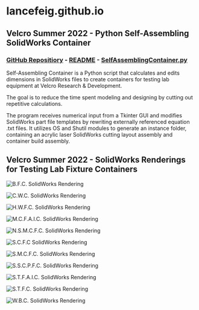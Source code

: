 # lancefeig.github.io

## Velcro Summer 2022 - Python Self-Assembling SolidWorks Container

### [GitHub Repositiory](https://github.com/lancefeig/velcro-self-assembling-container) - [README](https://github.com/lancefeig/velcro-self-assembling-container/blob/main/README.md) - [SelfAssemblingContainer.py](https://github.com/lancefeig/velcro-self-assembling-container/blob/main/SelfAssemblingContainer.py)

Self-Assembling Container is a Python script that calculates and edits dimensions in SolidWorks files to create containers for testing lab equipment at Velcro Research & Development.

The goal is to reduce the time spent modeling and designing by cutting out repetitive calculations.

The program receives numerical input from a Tkinter GUI and modifies SolidWorks part file templates by rewriting 
externally referenced equation .txt files. It utilizes OS and Shutil modules to generate an instance folder, containing an acrylic laser SolidWorks cutting layout assembly and container build assembly.

## Velcro Summer 2022 - SolidWorks Renderings for Testing Lab Fixture Containers

![B.F.C. SolidWorks Rendering](https://github.com/lancefeig/velcro-solidworks-renderings/blob/b3a245dac4ce2b0b3f9e61c82a643f3531177883/bfc1.png?raw=true)

![C.W.C. SolidWorks Rendering](https://github.com/lancefeig/velcro-solidworks-renderings/blob/main/cwc1.png?raw=true)

![H.W.F.C. SolidWorks Rendering](https://github.com/lancefeig/velcro-solidworks-renderings/blob/main/hwfc1.png?raw=true)

![M.C.F.A.I.C. SolidWorks Rendering](https://github.com/lancefeig/velcro-solidworks-renderings/blob/main/mcfaic1.png?raw=true)

![N.S.M.C.F.C. SolidWorks Rendering](https://github.com/lancefeig/velcro-solidworks-renderings/blob/main/nsmcfc1.png?raw=true)

![S.C.F.C SolidWorks Rendering](https://github.com/lancefeig/velcro-solidworks-renderings/blob/main/scfc.png?raw=true)

![S.M.C.F.C. SolidWorks Rendering](https://github.com/lancefeig/velcro-solidworks-renderings/blob/main/smcfc.png?raw=true)

![S.S.C.P.F.C. SolidWorks Rendering](https://github.com/lancefeig/velcro-solidworks-renderings/blob/main/sscpfc1.png?raw=true)

![S.T.F.A.I.C. SolidWorks Rendering](https://github.com/lancefeig/velcro-solidworks-renderings/blob/main/stfaic1.png?raw=true)

![S.T.F.C. SolidWorks Rendering](https://github.com/lancefeig/velcro-solidworks-renderings/blob/main/stfc1.png?raw=true)

![W.B.C. SolidWorks Rendering](https://github.com/lancefeig/velcro-solidworks-renderings/blob/main/wbc.png?raw=true)
